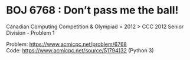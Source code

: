 # BOJ 6768 : Don’t pass me the ball!  
Canadian Computing Competition & Olympiad > 2012 > CCC 2012 Senior Division - Problem 1  
  
Problem: https://www.acmicpc.net/problem/6768  
Code: https://www.acmicpc.net/source/51794132 (Python 3)  
